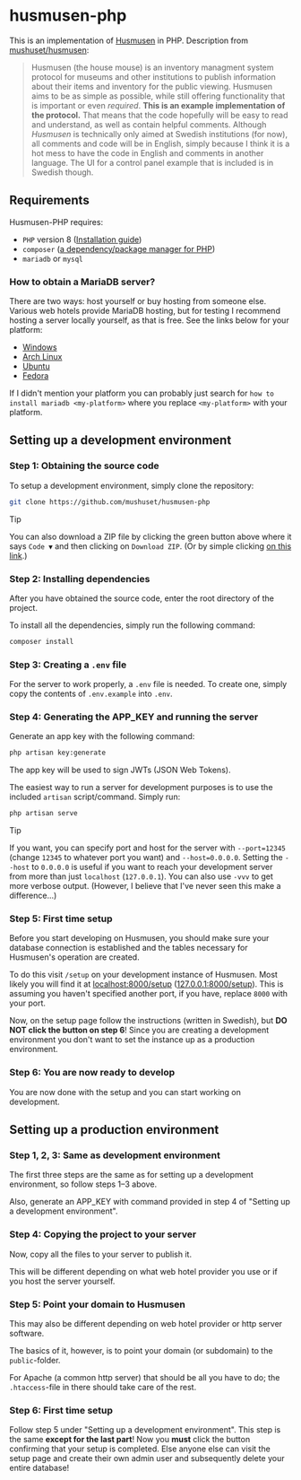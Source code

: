 # husmusen-php

This is an implementation of [Husmusen](https://github.com/mushuset/docs) in PHP. Description from [mushuset/husmusen](https://github.com/mushuset/husmusen):

> Husmusen (the house mouse) is an inventory managment system protocol for museums and other institutions to publish information about their items and inventory for the public viewing. Husmusen aims to be as simple as possible, while still offering functionality that is important or even *required*. **This is an example implementation of the protocol.** That means that the code hopefully will be easy to read and understand, as well as contain helpful comments. Although *Husmusen* is technically only aimed at Swedish institutions (for now), all comments and code will be in English, simply because I think it is a hot mess to have the code in English and comments in another language. The UI for a control panel example that is included is in Swedish though.

## Requirements

Husmusen-PHP requires:

* `PHP` version 8 ([Installation guide](https://www.php.net/manual/en/install.php))
* `composer` ([a dependency/package manager for PHP](https://getcomposer.org/))
* `mariadb` or `mysql`

### How to obtain a MariaDB server?

There are two ways: host yourself or buy hosting from someone else. Various web hotels provide MariaDB hosting, but for testing I recommend hosting a server locally yourself, as that is free. See the links below for your platform:

* [Windows](https://www.mariadbtutorial.com/getting-started/install-mariadb/)
* [Arch Linux](https://wiki.archlinux.org/title/MariaDB)
* [Ubuntu](https://hevodata.com/learn/installing-mariadb-on-ubuntu/)
* [Fedora](https://docs.fedoraproject.org/en-US/quick-docs/installing-mysql-mariadb/)

If I didn't mention your platform you can probably just search for `how to install mariadb <my-platform>` where you replace `<my-platform>` with your platform.

## Setting up a development environment

### Step 1: Obtaining the source code

To setup a development environment, simply clone the repository:

```bash
git clone https://github.com/mushuset/husmusen-php
```

> [!TIP]
> You can also download a ZIP file by clicking the green button above where it says `Code ▼` and then clicking on `Download ZIP`. (Or by simple clicking [on this link](https://github.com/mushuset/husmusen-php/archive/refs/heads/main.zip).)

### Step 2: Installing dependencies

After you have obtained the source code, enter the root directory of the project.

To install all the dependencies, simply run the following command:

```bash
composer install
```

### Step 3: Creating a `.env` file

For the server to work properly, a `.env` file is needed. To create one, simply copy the contents of `.env.example` into `.env`.

### Step 4: Generating the APP_KEY and running the server

Generate an app key with the following command:

```bash
php artisan key:generate
```

The app key will be used to sign JWTs (JSON Web Tokens).

The easiest way to run a server for development purposes is to use the included `artisan` script/command. Simply run:

```bash
php artisan serve
```

> [!TIP]
> If you want, you can specify port and host for the server with `--port=12345` (change `12345` to whatever port you want) and `--host=0.0.0.0`.
> Setting the `--host` to `0.0.0.0` is useful if you want to reach your development server from more than just `localhost` (`127.0.0.1`).
> You can also use `-vvv` to get more verbose output. (However, I believe that I've never seen this make a difference...)

### Step 5: First time setup

Before you start developing on Husmusen, you should make sure your database connection is established and the tables necessary for Husmusen's operation are created.

To do this visit `/setup` on your development instance of Husmusen. Most likely you will find it at [localhost:8000/setup](http://localhost:8000/setup) ([127.0.0.1:8000/setup](http://127.0.0.1:8000/setup)). This is assuming you haven't specified another port, if you have, replace `8000` with your port.

Now, on the setup page follow the instructions (written in Swedish), but **DO NOT click the button on step 6**! Since you are creating a development environment you don't want to set the instance up as a production environment.

### Step 6: You are now ready to develop

You are now done with the setup and you can start working on development.

## Setting up a production environment

### Step 1, 2, 3: Same as development environment

The first three steps are the same as for setting up a development environment, so follow steps 1–3 above.

Also, generate an APP_KEY with command provided in step 4 of "Setting up a development environment".

### Step 4: Copying the project to your server

Now, copy all the files to your server to publish it.

This will be different depending on what web hotel provider you use or if you host the server yourself.

### Step 5: Point your domain to Husmusen

This may also be different depending on web hotel provider or http server software.

The basics of it, however, is to point your domain (or subdomain) to the `public`-folder.

For Apache (a common http server) that should be all you have to do; the `.htaccess`-file in there should take care of the rest.

### Step 6: First time setup

Follow step 5 under "Setting up a development environment". This step is the same **except for the last part**! Now you **must** click the button confirming that your setup is completed. Else anyone else can visit the setup page and create their own admin user and subsequently delete your entire database!
